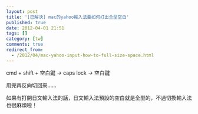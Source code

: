 ```yaml
---
layout: post
title: '[已解決] mac的yahoo輸入法要如何打出全型空白'
published: true
date: 2012-04-01 21:51
tags: []
category: [tw]
comments: true
redirect_from:
  - /2012/04/mac-yahoo-input-how-to-full-size-space.html
---
```



cmd + shift + 空白鍵 → caps lock → 空白鍵

用完再反向切回來……

如果有打開日文輸入法的話，日文輸入法預設的空白就是全型的，不過切換輸入法也很麻煩啦！

